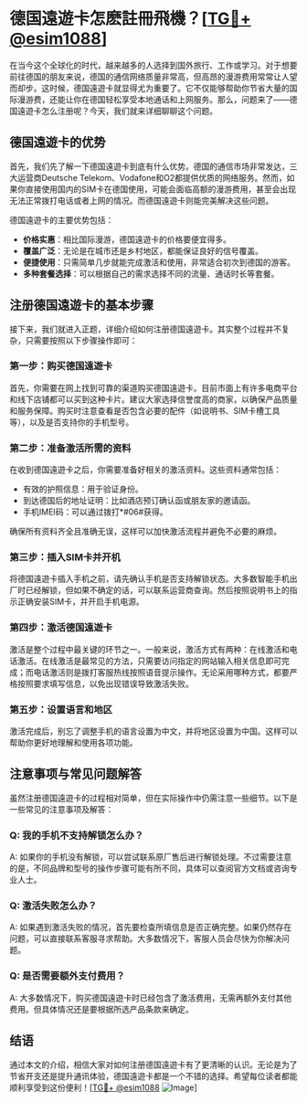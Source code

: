 # 德国遠遊卡怎麽註冊飛機？[[TG💪+ @esim1088](https://t.me/s/esim1088)]

在当今这个全球化的时代，越来越多的人选择到国外旅行、工作或学习。对于想要前往德国的朋友来说，德国的通信网络质量非常高，但高昂的漫游费用常常让人望而却步。这时候，德国遠遊卡就显得尤为重要了。它不仅能够帮助你节省大量的国际漫游费，还能让你在德国轻松享受本地通话和上网服务。那么，问题来了——德国遠遊卡怎么注册呢？今天，我们就来详细聊聊这个问题。

## 德国遠遊卡的优势

首先，我们先了解一下德国遠遊卡到底有什么优势。德国的通信市场非常发达，三大运营商Deutsche Telekom、Vodafone和O2都提供优质的网络服务。然而，如果你直接使用国内的SIM卡在德国使用，可能会面临高额的漫游费用，甚至会出现无法正常拨打电话或者上网的情况。而德国遠遊卡则能完美解决这些问题。

德国遠遊卡的主要优势包括：
- **价格实惠**：相比国际漫游，德国遠遊卡的价格要便宜得多。
- **覆盖广泛**：无论是在城市还是乡村地区，都能保证良好的信号覆盖。
- **便捷使用**：只需简单几步就能完成激活和使用，非常适合初次到德国的游客。
- **多种套餐选择**：可以根据自己的需求选择不同的流量、通话时长等套餐。

## 注册德国遠遊卡的基本步骤

接下来，我们就进入正题，详细介绍如何注册德国遠遊卡。其实整个过程并不复杂，只需要按照以下步骤操作即可：

### 第一步：购买德国遠遊卡

首先，你需要在网上找到可靠的渠道购买德国遠遊卡。目前市面上有许多电商平台和线下店铺都可以买到这种卡片。建议大家选择信誉度高的商家，以确保产品质量和服务保障。购买时注意查看是否包含必要的配件（如说明书、SIM卡槽工具等），以及是否支持你的手机型号。

### 第二步：准备激活所需的资料

在收到德国遠遊卡之后，你需要准备好相关的激活资料。这些资料通常包括：
- 有效的护照信息：用于验证身份。
- 到达德国后的地址证明：比如酒店预订确认函或朋友家的邀请函。
- 手机IMEI码：可以通过拨打*#06#获得。

确保所有资料齐全且准确无误，这样可以加快激活流程并避免不必要的麻烦。

### 第三步：插入SIM卡并开机

将德国遠遊卡插入手机之前，请先确认手机是否支持解锁状态。大多数智能手机出厂时已经解锁，但如果不确定的话，可以联系运营商查询。然后按照说明书上的指示正确安装SIM卡，并开启手机电源。

### 第四步：激活德国遠遊卡

激活是整个过程中最关键的环节之一。一般来说，激活方式有两种：在线激活和电话激活。在线激活是最常见的方法，只需要访问指定的网站输入相关信息即可完成；而电话激活则是拨打客服热线按照语音提示操作。无论采用哪种方式，都要严格按照要求填写信息，以免出现错误导致激活失败。

### 第五步：设置语言和地区

激活完成后，别忘了调整手机的语言设置为中文，并将地区设置为中国。这样可以帮助你更好地理解和使用各项功能。

## 注意事项与常见问题解答

虽然注册德国遠遊卡的过程相对简单，但在实际操作中仍需注意一些细节。以下是一些常见的注意事项及解答：

### Q: 我的手机不支持解锁怎么办？
A: 如果你的手机没有解锁，可以尝试联系原厂售后进行解锁处理。不过需要注意的是，不同品牌和型号的操作步骤可能有所不同，具体可以查阅官方文档或咨询专业人士。

### Q: 激活失败怎么办？
A: 如果遇到激活失败的情况，首先要检查所填信息是否正确完整。如果仍然存在问题，可以直接联系客服寻求帮助。大多数情况下，客服人员会尽快为你解决问题。

### Q: 是否需要额外支付费用？
A: 大多数情况下，购买德国遠遊卡时已经包含了激活费用，无需再额外支付其他费用。但具体情况还是要根据所选产品条款来确定。

## 结语

通过本文的介绍，相信大家对如何注册德国遠遊卡有了更清晰的认识。无论是为了节省开支还是提升通讯体验，德国遠遊卡都是一个不错的选择。希望每位读者都能顺利享受到这份便利！[[TG💪+ @esim1088](https://t.me/s/esim1088) ![Image](https://i.postimg.cc/4NQfJmqS/Snipaste-2025-05-13-00-14-12.png)]